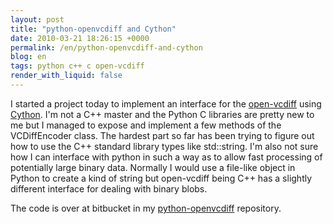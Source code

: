 ```yaml
---
layout: post
title: "python-openvcdiff and Cython"
date: 2010-03-21 18:26:15 +0000
permalink: /en/python-openvcdiff-and-cython
blog: en
tags: python c++ c open-vcdiff
render_with_liquid: false
---
```


<!-- textlint-disable rousseau -->

I started a project today to implement an interface for the
[open-vcdiff](http://code.google.com/p/open-vcdiff/) using
[Cython](http://www.cython.org/). I'm not a C++ master and the Python C
libraries are pretty new to me but I managed to expose and implement a
few methods of the VCDiffEncoder class. The hardest part so far has been
trying to figure out how to use the C++ standard library types like
std::string. I'm also not sure how I can interface with python in such a
way as to allow fast processing of potentially large binary data.
Normally I would use a file-like object in Python to create a kind of
string but open-vcdiff being C++ has a slightly different interface for
dealing with binary blobs.

The code is over at bitbucket in my
[python-openvcdiff](http://bitbucket.org/IanLewis/python-openvcdiff)
repository.

<!-- textlint-enable rousseau -->
